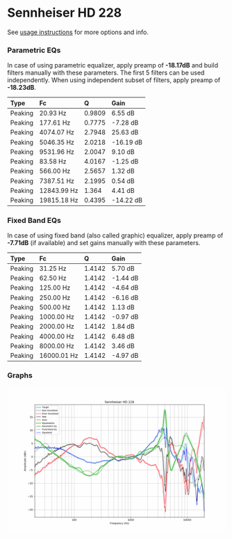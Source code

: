 # Sennheiser HD 228
See [usage instructions](https://github.com/jaakkopasanen/AutoEq#usage) for more options and info.

### Parametric EQs
In case of using parametric equalizer, apply preamp of **-18.17dB** and build filters manually
with these parameters. The first 5 filters can be used independently.
When using independent subset of filters, apply preamp of **-18.23dB**.

| Type    | Fc          |      Q | Gain      |
|:--------|:------------|:-------|:----------|
| Peaking | 20.93 Hz    | 0.9809 | 6.55 dB   |
| Peaking | 177.61 Hz   | 0.7775 | -7.28 dB  |
| Peaking | 4074.07 Hz  | 2.7948 | 25.63 dB  |
| Peaking | 5046.35 Hz  | 2.0218 | -16.19 dB |
| Peaking | 9531.96 Hz  | 2.0047 | 9.10 dB   |
| Peaking | 83.58 Hz    | 4.0167 | -1.25 dB  |
| Peaking | 566.00 Hz   | 2.5657 | 1.32 dB   |
| Peaking | 7387.51 Hz  | 2.1995 | 0.54 dB   |
| Peaking | 12843.99 Hz | 1.364  | 4.41 dB   |
| Peaking | 19815.18 Hz | 0.4395 | -14.22 dB |

### Fixed Band EQs
In case of using fixed band (also called graphic) equalizer, apply preamp of **-7.71dB**
(if available) and set gains manually with these parameters.

| Type    | Fc          |      Q | Gain     |
|:--------|:------------|:-------|:---------|
| Peaking | 31.25 Hz    | 1.4142 | 5.70 dB  |
| Peaking | 62.50 Hz    | 1.4142 | -1.44 dB |
| Peaking | 125.00 Hz   | 1.4142 | -4.64 dB |
| Peaking | 250.00 Hz   | 1.4142 | -6.16 dB |
| Peaking | 500.00 Hz   | 1.4142 | 1.13 dB  |
| Peaking | 1000.00 Hz  | 1.4142 | -0.97 dB |
| Peaking | 2000.00 Hz  | 1.4142 | 1.84 dB  |
| Peaking | 4000.00 Hz  | 1.4142 | 6.48 dB  |
| Peaking | 8000.00 Hz  | 1.4142 | 3.46 dB  |
| Peaking | 16000.01 Hz | 1.4142 | -4.97 dB |

### Graphs
![](./Sennheiser%20HD%20228.png)